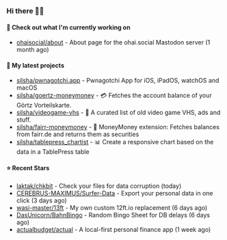### Hi there 🦊👋

#### 👷 Check out what I'm currently working on

- [ohaisocial/about](https://github.com/ohaisocial/about) - About page for the ohai.social Mastodon server (1 month ago)

#### 🌱 My latest projects

- [silsha/pwnagotchi.app](https://github.com/silsha/pwnagotchi.app) - Pwnagotchi App for iOS, iPadOS, watchOS and macOS
- [silsha/goertz-moneymoney](https://github.com/silsha/goertz-moneymoney) - 💳 Fetches the account balance of your Görtz Vorteilskarte.
- [silsha/videogame-vhs](https://github.com/silsha/videogame-vhs) - 👾 A curated list of old video game VHS, ads and stuff.
- [silsha/fairr-moneymoney](https://github.com/silsha/fairr-moneymoney) - 💸 MoneyMoney extension: Fetches balances from fairr.de and returns them as securities
- [silsha/tablepress_chartist](https://github.com/silsha/tablepress_chartist) - 📊 Create a responsive chart based on the data in a TablePress table

#### ⭐ Recent Stars

- [laktak/chkbit](https://github.com/laktak/chkbit) - Check your files for data corruption (today)
- [CEREBRUS-MAXIMUS/Surfer-Data](https://github.com/CEREBRUS-MAXIMUS/Surfer-Data) - Export your personal data in one click (3 days ago)
- [wasi-master/13ft](https://github.com/wasi-master/13ft) - My own custom 12ft.io replacement (6 days ago)
- [DasUnicorn/BahnBingo](https://github.com/DasUnicorn/BahnBingo) - Random Bingo Sheet for DB delays (6 days ago)
- [actualbudget/actual](https://github.com/actualbudget/actual) - A local-first personal finance app (1 week ago)

